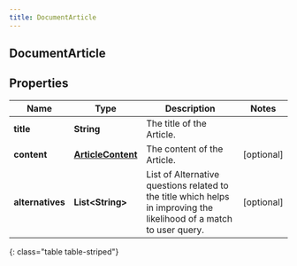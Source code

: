 ```yaml
---
title: DocumentArticle
---
```


## DocumentArticle

## Properties

| Name             | Type                                                         | Description                                                                                                          | Notes      |
| ---------------- | ------------------------------------------------------------ | -------------------------------------------------------------------------------------------------------------------- | ---------- |
| **title**        | <!----><!---->**String**<!---->                              | The title of the Article.                                                                                            |            |
| **content**      | <!----><!---->[**ArticleContent**](ArticleContent.md)<!----> | The content of the Article.                                                                                          | [optional] |
| **alternatives** | <!----><!---->**List&lt;String&gt;**<!---->                  | List of Alternative questions related to the title which helps in improving the likelihood of a match to user query. | [optional] |

{: class="table table-striped"}
